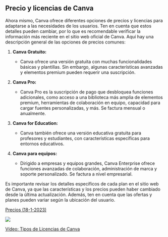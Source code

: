 ## Precio y licencias de Canva

Ahora mismo, Canva ofrece diferentes opciones de precios y licencias para adaptarse a las necesidades de los usuarios. Ten en cuenta que estos detalles pueden cambiar, por lo que es recomendable verificar la información más reciente en el sitio web oficial de Canva. Aquí hay una descripción general de las opciones de precios comunes:

1. **Canva Gratuito:**
   - Canva ofrece una versión gratuita con muchas funcionalidades básicas y plantillas. Sin embargo, algunas características avanzadas y elementos premium pueden requerir una suscripción.

2. **Canva Pro:**
   - Canva Pro es la suscripción de pago que desbloquea funciones adicionales, como acceso a una biblioteca más amplia de elementos premium, herramientas de colaboración en equipo, capacidad para cargar fuentes personalizadas, y más. Se factura mensual o anualmente.

3. **Canva for Education:**
   - Canva también ofrece una versión educativa gratuita para profesores y estudiantes, con características específicas para entornos educativos.

4. **Canva para equipos:**
   - Dirigido a empresas y equipos grandes, Canva Enterprise ofrece funciones avanzadas de colaboración, administración de marca y soporte personalizado. Se factura a nivel empresarial.

Es importante revisar los detalles específicos de cada plan en el sitio web de Canva, ya que las características y los precios pueden haber cambiado desde la última actualización. Además, ten en cuenta que las ofertas y planes pueden variar según la ubicación del usuario.

[Precios (18-1-2023)](https://www.canva.com/es_es/precios/)

[![](https://github.com/javacasm/Iniciacion-Herramientas-Digitales-Aula/blob/main/images/portada-2.0.3.licencias-canva.png?raw=true)](https://drive.google.com/file/d/1lLgKgfLCax-qCSnosZuqUn9dpHpCy0pj/view?usp=sharing)

[Vídeo: Tipos de Licencias de Canva](https://drive.google.com/file/d/1lLgKgfLCax-qCSnosZuqUn9dpHpCy0pj/view?usp=sharing)

